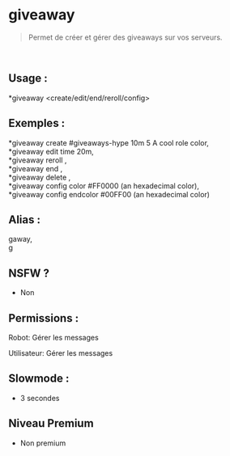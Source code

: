 # giveaway

> Permet de créer et gérer des giveaways sur vos serveurs.

<br>

## Usage :

*giveaway <create/edit/end/reroll/config>

## Exemples :

*giveaway create #giveaways-hype 10m 5 A cool role color,
<br>*giveaway edit time <giveaway message id> 20m,
<br>*giveaway reroll <giveaway message id>,
<br>*giveaway end <giveaway message id>,
<br>*giveaway delete <giveaway message id>,
<br>*giveaway config color #FF0000 (an hexadecimal color),
<br>*giveaway config endcolor #00FF00 (an hexadecimal color)

## Alias :

gaway,
<br>g

## NSFW ?

- Non

## Permissions :

Robot: Gérer les messages
<br>

Utilisateur: Gérer les messages

## Slowmode :

- 3 secondes

## Niveau Premium

- Non premium